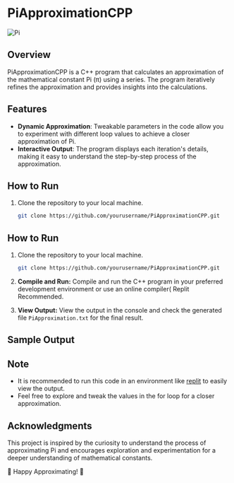 # PiApproximationCPP

![Pi](https://raw.githubusercontent.com/yourusername/PiApproximationCPP/main/pi_image.jpg)

## Overview

PiApproximationCPP is a C++ program that calculates an approximation of the mathematical constant Pi (π) using a series. The program iteratively refines the approximation and provides insights into the calculations.

## Features

- **Dynamic Approximation**: Tweakable parameters in the code allow you to experiment with different loop values to achieve a closer approximation of Pi.
- **Interactive Output**: The program displays each iteration's details, making it easy to understand the step-by-step process of the approximation.

## How to Run

1. Clone the repository to your local machine.
   ```bash
   git clone https://github.com/yourusername/PiApproximationCPP.git
## How to Run

1. Clone the repository to your local machine.

    ```bash
    git clone https://github.com/yourusername/PiApproximationCPP.git
    ```

2. **Compile and Run:**
   Compile and run the C++ program in your preferred development environment or use an online compiler( Replit Recommended.

3. **View Output:**
   View the output in the console and check the generated file `PiApproximation.txt` for the final result.

## Sample Output

<!-- Add any relevant images or descriptions here -->

## Note

- It is recommended to run this code in an environment like [replit](https://replit.com/) to easily view the output.
- Feel free to explore and tweak the values in the for loop for a closer approximation.

## Acknowledgments

This project is inspired by the curiosity to understand the process of approximating Pi and encourages exploration and experimentation for a deeper understanding of mathematical constants.

🥧 Happy Approximating! 🚀
